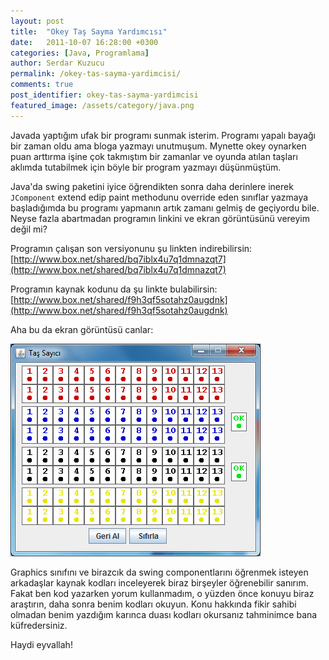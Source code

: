 ```yaml
---
layout: post
title:  "Okey Taş Sayma Yardımcısı"
date:   2011-10-07 16:28:00 +0300
categories: [Java, Programlama]
author: Serdar Kuzucu
permalink: /okey-tas-sayma-yardimcisi/
comments: true
post_identifier: okey-tas-sayma-yardimcisi
featured_image: /assets/category/java.png
---
```


Javada yaptığım ufak bir programı sunmak isterim.
Programı yapalı bayağı bir zaman oldu ama bloga yazmayı unutmuşum.
Mynette okey oynarken puan arttırma işine çok takmıştım bir zamanlar 
ve oyunda atılan taşları aklımda tutabilmek için böyle bir program yazmayı düşünmüştüm.

<!--more-->

Java'da swing paketini iyice öğrendikten sonra daha derinlere inerek 
`JComponent` extend edip paint methodunu override eden sınıflar yazmaya başladığımda 
bu programı yapmanın artık zamanı gelmiş de geçiyordu bile. 
Neyse fazla abartmadan programın linkini ve ekran görüntüsünü vereyim değil mi?

Programın çalışan son versiyonunu şu linkten indirebilirsin:
[http://www.box.net/shared/bq7iblx4u7q1dmnazqt7](http://www.box.net/shared/bq7iblx4u7q1dmnazqt7)

Programın kaynak kodunu da şu linkte bulabilirsin:
[http://www.box.net/shared/f9h3qf5sotahz0augdnk](http://www.box.net/shared/f9h3qf5sotahz0augdnk)

Aha bu da ekran görüntüsü canlar:

![Sedran Okey Taş Sayıcı Program Java](/assets/posts/okey-tas-sayma-yardimcisi.jpg)

Graphics sınıfını ve birazcık da swing componentlarını öğrenmek isteyen arkadaşlar 
kaynak kodları inceleyerek biraz birşeyler öğrenebilir sanırım. 
Fakat ben kod yazarken yorum kullanmadım, o yüzden önce konuyu biraz araştırın, 
daha sonra benim kodları okuyun. 
Konu hakkında fikir sahibi olmadan benim yazdığım karınca duası kodları okursanız tahminimce bana küfredersiniz.

Haydi eyvallah!
